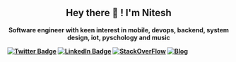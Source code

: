 <p align="center">
    <h2 align = "center">Hey there 👋 !  I'm <b>Nitesh<b> </h3>
</p>

<p align="center">Software engineer with keen interest in mobile, devops, backend, system design, iot, pyschology and music </p>

[![Twitter Badge](https://img.shields.io/badge/Twitter-1DA1F2?style=for-the-badge&logo=twitter&logoColor=white
)](https://twitter.com/im_Ntiwari)
[![LinkedIn Badge](https://img.shields.io/badge/LinkedIn-0077B5?style=for-the-badge&logo=linkedin&logoColor=white)](https://www.linkedin.com/in/%F0%9F%99%87nitesh-tiwari-b5032a74/)
[![StackOverFlow](https://img.shields.io/badge/Stack_Overflow-FE7A16?style=for-the-badge&logo=stack-overflow&logoColor=white
)](https://stackoverflow.com/users/2783229/nitesh)
[![Blog](https://img.shields.io/badge/Blogger-FF5722?style=for-the-badge&logo=blogger&logoColor=white
)](https://www.coderconsole.com/)



